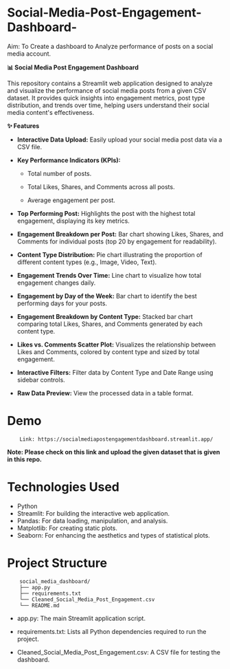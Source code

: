 # Social-Media-Post-Engagement-Dashboard-
Aim: To Create a dashboard to Analyze performance of posts on a social media account.

**📊 Social Media Post Engagement Dashboard**

This repository contains a Streamlit web application designed to analyze and visualize the performance of social media posts from a given CSV dataset. It provides quick insights into engagement metrics, post type distribution, and trends over time, helping users understand their social media content's effectiveness.

**✨ Features**
* **Interactive Data Upload:** Easily upload your social media post data via a CSV file.

* **Key Performance Indicators (KPIs):**

    * Total number of posts.

    * Total Likes, Shares, and Comments across all posts.

    * Average engagement per post.

* **Top Performing Post:** Highlights the post with the highest total engagement, displaying its key metrics.

* **Engagement Breakdown per Post:** Bar chart showing Likes, Shares, and Comments for individual posts (top 20 by engagement for readability).

* **Content Type Distribution:** Pie chart illustrating the proportion of different content types (e.g., Image, Video, Text).

* **Engagement Trends Over Time:** Line chart to visualize how total engagement changes daily.

* **Engagement by Day of the Week:** Bar chart to identify the best performing days for your posts.

* **Engagement Breakdown by Content Type:** Stacked bar chart comparing total Likes, Shares, and Comments generated by each content type.

* **Likes vs. Comments Scatter Plot:** Visualizes the relationship between Likes and Comments, colored by content type and sized by total engagement.

* **Interactive Filters:** Filter data by Content Type and Date Range using sidebar controls.

* **Raw Data Preview:** View the processed data in a table format.

# Demo
        Link: https://socialmediapostengagementdashboard.streamlit.app/

**Note: Please check on this link and upload the given dataset that is given in this repo.**
 
 
# Technologies Used

   * Python
   * Streamlit: For building the interactive web application.
   * Pandas: For data loading, manipulation, and analysis.
   * Matplotlib: For creating static plots.
   * Seaborn: For enhancing the aesthetics and types of statistical plots.

# Project Structure
        social_media_dashboard/
        ├── app.py
        ├── requirements.txt
        └── Cleaned_Social_Media_Post_Engagement.csv 
        └── README.md

* app.py: The main Streamlit application script.

* requirements.txt: Lists all Python dependencies required to run the project.

* Cleaned_Social_Media_Post_Engagement.csv: A CSV file for testing the dashboard.

